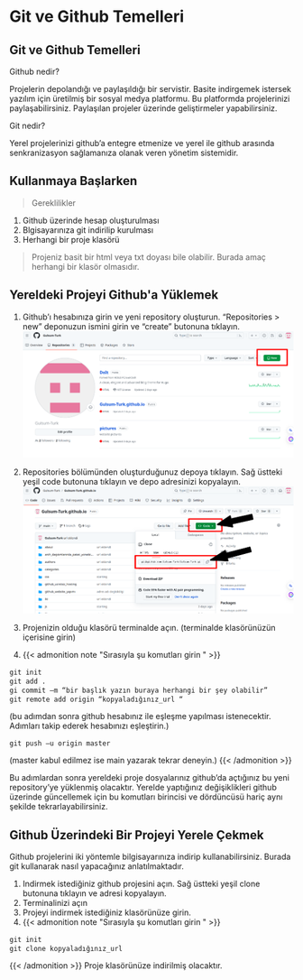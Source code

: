 # Git ve Github Temelleri


## Git ve Github Temelleri

Github nedir?
 
 Projelerin depolandığı ve paylaşıldığı bir servistir. Basite indirgemek istersek yazılım için üretilmiş bir sosyal medya platformu.
 Bu platformda projelerinizi paylaşabilirsiniz. Paylaşılan projeler üzerinde geliştirmeler yapabilirsiniz. 
<!--more-->
Git nedir?
 
 Yerel projelerinizi github’a entegre etmenize ve yerel ile github arasında senkranizasyon sağlamanıza olanak veren yönetim sistemidir. 


## Kullanmaya Başlarken
> Gereklilikler
1. Github üzerinde hesap oluşturulması
2.	Blgisayarınıza git indirilip kurulması
3.	Herhangi bir proje klasörü

> Projeniz basit bir html veya txt doyası bile olabilir. Burada amaç herhangi bir klasör olmasıdır. 

## Yereldeki Projeyi Github'a Yüklemek 

1.	Github’ı hesabınıza girin ve yeni repository oluşturun. “Repositories > new” deponuzun ismini girin ve “create” butonuna tıklayın. 
![New repository](https://raw.githubusercontent.com/Gulsum-Turk/pictures/main/post3/new%20repositories.png)
2.	Repositories bölümünden oluşturduğunuz depoya tıklayın. Sağ üstteki yeşil code butonuna tıklayın ve depo adresinizi kopyalayın.
![Code and Clone](https://raw.githubusercontent.com/Gulsum-Turk/pictures/main/post3/clone.png)
3.	Projenizin olduğu klasörü terminalde açın. (terminalde klasörünüzün içerisine girin) 


4. {{< admonition note "Sırasıyla şu komutları girin " >}}

```
git init
git add .
gi commit –m “bir başlık yazın buraya herhangi bir şey olabilir”
git remote add origin “kopyaladığınız_url “
```
(bu adımdan sonra github hesabınız ile eşleşme yapılması istenecektir. Adımları takip ederek hesabınızı eşleştirin.)
```
git push –u origin master
```
(master kabul edilmez ise main yazarak tekrar deneyin.)
{{< /admonition >}}

Bu adımlardan sonra yereldeki proje dosyalarınız github’da açtığınız bu yeni repository’ye yüklenmiş olacaktır. Yerelde yaptığınız değişiklikleri github üzerinde güncellemek için bu komutları birincisi ve dördüncüsü hariç aynı şekilde tekrarlayabilirsiniz. 

## Github Üzerindeki Bir Projeyi Yerele Çekmek 

Github projelerini iki yöntemle bilgisayarınıza indirip kullanabilirsiniz. Burada git kullanarak nasıl yapacağınız anlatılmaktadır.
1.	Indirmek istediğiniz github projesini açın. Sağ üstteki yeşil clone butonuna tıklayın ve adresi kopyalayın. 
1.	Terminalinizi açın 
2.	Projeyi indirmek istediğiniz klasörünüze girin.
3.	{{< admonition note "Sırasıyla şu komutları girin " >}}
```
git init
git clone kopyaladığınız_url
```
{{< /admonition >}}
Proje klasörünüze indirilmiş olacaktır. 


